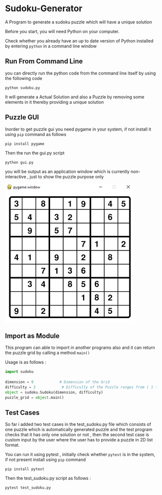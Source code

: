 # Sudoku-Generator

A Program to generate a sudoku puzzle which will have a unique solution

Before you start, you will need Python on your computer.

Check whether you already have an up to date version of Python installed by entering `python` in a command line window

## Run From Command Line 

you can directly run the python code from the command line itself by using the following code

```
python sudoku.py
```

It will generate a Actual Solution and also a Puzzle by removing some elements in it thereby providing a unique solution

## Puzzle GUI

Inorder to get puzzle gui you need pygame in your system, if not install it using `pip` command as follows

```
pip install pygame
```

Then the run the gui.py script 

```
python gui.py
```

you will be output as an application window which is currently non-interactive , just to show the puzzle purpose only

![alt text](https://github.com/Ajay-Chidambaram/Sudoku-Generator/blob/main/Images/sudoku_pygame.PNG)

## Import as Module

This program can able to import in another programs also and it can return the puzzle grid by calling a method `main()`

Usage is as follows :

```python
import sudoku

dimension = 9            # Dimension of the Grid
difficulty = 2            # Difficulty of the Puzzle ranges from ( 1 - 7 ) as 1 being the Lowest
object = sudoku.Sudoku(dimension, difficulty)
puzzle_grid = object.main()
```

## Test Cases

So far i added two test cases in the test_sudoku.py file which consists of one puzzle which is automatically generated puzzle and the test program checks that it has only one solution or not , then the second test case is custom input by the user where the user has to provide a puzzle in 2D list format.

You can run it using pytest , initially check whether `pytest` is in the system, if not present install using `pip` command

```
pip install pytest
```

Then the test_sudoku.py script as follows :

```
pytest test_sudoku.py
```
